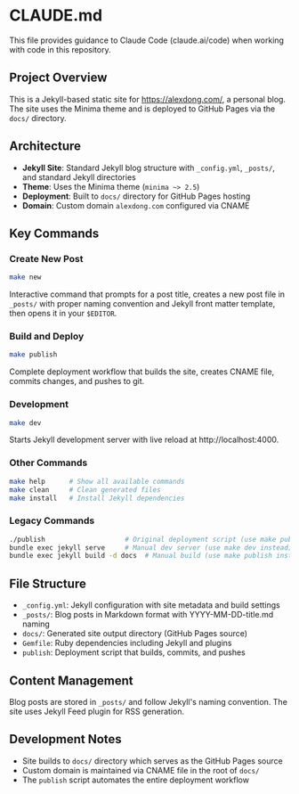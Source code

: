 # CLAUDE.md

This file provides guidance to Claude Code (claude.ai/code) when working with code in this repository.

## Project Overview

This is a Jekyll-based static site for https://alexdong.com/, a personal blog. The site uses the Minima theme and is deployed to GitHub Pages via the `docs/` directory.

## Architecture

- **Jekyll Site**: Standard Jekyll blog structure with `_config.yml`, `_posts/`, and standard Jekyll directories
- **Theme**: Uses the Minima theme (`minima ~> 2.5`)
- **Deployment**: Built to `docs/` directory for GitHub Pages hosting
- **Domain**: Custom domain `alexdong.com` configured via CNAME

## Key Commands

### Create New Post
```bash
make new
```
Interactive command that prompts for a post title, creates a new post file in `_posts/` with proper naming convention and Jekyll front matter template, then opens it in your `$EDITOR`.

### Build and Deploy
```bash
make publish
```
Complete deployment workflow that builds the site, creates CNAME file, commits changes, and pushes to git.

### Development
```bash
make dev
```
Starts Jekyll development server with live reload at http://localhost:4000.

### Other Commands
```bash
make help      # Show all available commands
make clean     # Clean generated files
make install   # Install Jekyll dependencies
```

### Legacy Commands
```bash
./publish                    # Original deployment script (use make publish instead)
bundle exec jekyll serve     # Manual dev server (use make dev instead)
bundle exec jekyll build -d docs  # Manual build (use make publish instead)
```

## File Structure

- `_config.yml`: Jekyll configuration with site metadata and build settings
- `_posts/`: Blog posts in Markdown format with YYYY-MM-DD-title.md naming
- `docs/`: Generated site output directory (GitHub Pages source)
- `Gemfile`: Ruby dependencies including Jekyll and plugins
- `publish`: Deployment script that builds, commits, and pushes

## Content Management

Blog posts are stored in `_posts/` and follow Jekyll's naming convention. The site uses Jekyll Feed plugin for RSS generation.

## Development Notes

- Site builds to `docs/` directory which serves as the GitHub Pages source
- Custom domain is maintained via CNAME file in the root of `docs/`
- The `publish` script automates the entire deployment workflow
